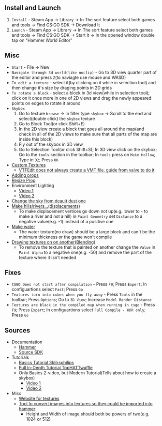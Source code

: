## Install and Launch
1. `Install` -  Steam App -> Library -> In The sort feature select both games and tools -> Find CS:GO SDK -> Download It
2. `Launch` - Steam App -> Library -> In The sort feature select both games and tools -> Find CS:GO SDK -> Start it -> In the opened window double tap on "Hammer World Editor"


## Misc
* `Start` - File -> New
* `Navigate through 3d world(like noclip)` - Go to 3D view quarter part of the editor and press `Z`(to naviagte use mouse and WASD)
* `To edit a texture` - select it(by clicking on it while in selection tool) and then change it's size by draging points in 2D grids
* `To rotate a block` - select a block in 3d view(while in selection tool); click on it once more in one of 2D views and drag the newly appeared points on edges to rotate it around
* `Skybox`
	1. Go to texture `browse` -> In filter type `skybox` -> Scroll to the end and select(double click) the `skybox` texture
	2. Go to Block Tool(or click Shift+E)
	3. In the 2D view create a block that goes all around the map(and check in all of the 2D views to make sure that all parts of the map are inside this block)
	4. Fly out of the skybox in 3D view
	5. Go to Selection Tool(or click Shift+S); In 3D view click on the skybox; Go to the `tools` section in the toolbar; In `tools` press on `Make Hollow`; Type in `32`; Press `OK`
* [Custom Textures](https://www.youtube.com/watch?v=6BBq-bQJCHs)
	* [VTFEdit does not always create a VMT file, guide from valve to do it](https://developer.valvesoftware.com/wiki/Creating_a_Material)
* [Adding props](https://www.youtube.com/watch?v=3ZgIknUD7-Q)
* [Resize Prop](https://www.reddit.com/r/csmapmakers/comments/8qqu6j/resizing_props_in_hammer/)
* Environment Lighting
	* [Video 1](https://www.youtube.com/watch?v=YXzwRf8m4n0)
	* [Video 2](https://www.youtube.com/watch?v=ot8Wjvx7b6A)
* [Change the sky from deault dust one](https://www.youtube.com/watch?v=nyJhY3nCN3o)
* [Make hills/rivers...(displacements)](https://www.youtube.com/watch?v=nre432l_OTc&list=PLfwtcDG7LpxF7-uH_P9La76dgCMC_lfk3)
	* To make displacement vertices go down not up(e.g. lower to - to make a river and not a hill) in `Paint Geometry` set `Distance` to a negative value(e.g. -1) instead of a positive one
* [Make water](https://www.youtube.com/watch?v=jdTD7JtuE2w&list=PLfwtcDG7LpxF7-uH_P9La76dgCMC_lfk3&index=7)
	* The water texture(no draw) should be a large block and can't be the minimum thickness or the game won't compile
* [Drawing textures on on another(Blending)](https://www.youtube.com/watch?v=_MgvPz9d8dY)
	* To remove the texture that is painted on another change the `Value` in `Paint Alpha` to a negative one(e.g. -50) and remove the part of the texture where it isn't needed

## Fixes
* `CSGO Does not start after compilation` - Press `F9`; Press `Expert`; In configuartions select `Fast`; Press `Go`
* `Textures turn into cubes when you fly away` - Press `Tools` in the toolbar; Press `Options`; Go to `3D View`; Increase `Model Render Distance`
* `Textures are black in the compiled map when running in csgo` - Press `F9`; Press `Expert`; In configuartions select `Full Compile - HDR only`; Press `Go`


## Sources
* Documentation
	* [Hammer](https://developer.valvesoftware.com/wiki/Category:Hammer)
	* [Source SDK](https://developer.valvesoftware.com/wiki/SDK_Docs)
* Tutorials
	* [Basics Tutorial 3kliksphilips](https://www.youtube.com/playlist?list=PLfwtcDG7LpxF7-uH_P9La76dgCMC_lfk3)
	* [Full In-Depth Tutorial TopHATTwaffle](https://www.youtube.com/playlist?list=PL-454Fe3dQH1L38FnKkz_O1CqYx6sKaXk)
	* Only Basics 2-video, but Modern Tutorial(Tells about how to create a skybox)
		* [Video 1](https://www.youtube.com/watch?v=cif3zRXaKIs&list=PLPvBUiix5ucKCAimRf_XGoHaogxfOIAAL)
		* [Video 2](https://www.youtube.com/watch?v=p-5qnMXSZvQ&list=PLPvBUiix5ucKCAimRf_XGoHaogxfOIAAL)
* Misc
	* [Website for textures](textures.com)
	* [Tool to convert images into textures so they could be imported into hammer](https://developer.valvesoftware.com/wiki/VTFEdit)
		* Height and Width of image should both be powers of two(e.g. 1024 or 512)